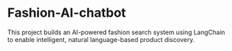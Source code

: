 # Fashion-AI-chatbot
This project builds an AI-powered fashion search system using LangChain to enable intelligent, natural language-based product discovery. 
